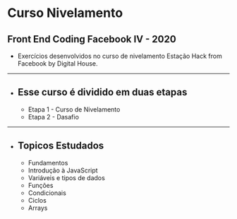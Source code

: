 # Curso Nivelamento

## Front End Coding Facebook IV - 2020

- Exercícios desenvolvidos no curso de nivelamento Estação Hack from Facebook by Digital House.

---

- ## Esse curso é dividido em duas etapas

  - Etapa 1 - Curso de Nivelamento
  - Etapa 2 - Dasafio

---

- ## Topicos Estudados

  - Fundamentos
  - Introdução à JavaScript
  - Variáveis e tipos de dados
  - Funções
  - Condicionais
  - Ciclos
  - Arrays
